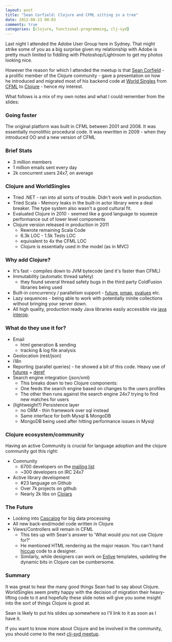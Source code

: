 ```yaml
---
layout: post
title: "Sean Corfield: Clojure and CFML sitting in a tree"
date: 2012-08-23 00:03
comments: true
categories: [clojure, functional-programming, clj-syd]
---
```


Last night I attended the Adobe User Group here in Sydney. That might strike some of you as a big surprise
given my relationship with Adobe is pretty much limited to fiddling with Photoshop/Lightroom to get my photos looking nice.

However the reason for which I attended the meetup is that [Sean Corfield](https://twitter.com/seancorfield) - a prolific member of the Clojure community - gave a presentation on how he introduced and migrated most of his backend code at [World Singles](http://worldsingles.com/ws2010/index.cfm) from [CFML](http://en.wikipedia.org/wiki/ColdFusion_Markup_Language) to [Clojure](http://clojure.org/) - hence my interest.

What follows is a mix of my own notes and what I could remember from the slides:

### Going faster

The original platform was built in CFML between 2001 and 2008. It was essentially monolithic procedural code. It was rewritten in 2009 - when they introduced OO and a new version of CFML

### Brief Stats

* 3 million members
* 1 million emails sent every day
* 2k concurrent users 24x7, on average

### Clojure and WorldSingles

* Tried .NET - ran into all sorts of trouble. Didn't work well in production.
* Tried Scala - Memory leaks in the built-in actor library were a deal breaker. The type system also wasn't a good cultural fit.
* Evaluated Clojure in 2010 - seemed like a good language to squeeze performance out of lower level components
* Clojure version released in production in 2011
	* Rewrote remaining Scala Code
	* 6.3k LOC - 1.5k Tests LOC
	* equivalent to 4x the CFML LOC
	* Clojure is essentially used in the model (as in MVC)
	
### Why add Clojure?

* It's fast - compiles down to JVM bytecode (and it's faster than CFML)
* Immutability (automatic thread safety)
	* they found several thread safety bugs in the third party ColdFusion libraries being used
* Built-in concurrency / parallelism support - [future](http://clojuredocs.org/clojure_core/clojure.core/future), [pmap](http://clojuredocs.org/clojure_core/clojure.core/pmap), [pvalues](http://clojuredocs.org/clojure_core/clojure.core/pvalues) etc.
* Lazy sequences - being able to work with potentially ininite collections without bringing your server down.
* All high quality, production ready Java libraries easily accessible via [java interop](http://clojure.org/java_interop).

### What do they use it for?

* Email
	* html generation & sending
	* tracking & log file analysis
* Geolocation (rest/json)
* i18n
* Reporting (parallel queries) - he showed a bit of this code. Heavy use of [futures](http://clojuredocs.org/clojure_core/clojure.core/future) + [deref](http://clojuredocs.org/clojure_core/clojure.core/deref)
* Search engine integration (json/xml)
	* This breaks down to two Clojure components:
	* One feeds the search engine based on changes to the users profiles
	* The other then runs against the search engine 24x7 trying to find new matches for users
* (lightweight?) Persistence layer
	* no ORM - thin framework over sql instead
	* Same interface for both Mysql & MongoDB
	* MongoDB being used after hitting performance issues in Mysql
	
### Clojure ecosystem/community

Having an active Community is crucial for language adoption and the clojure community got this right:

* Community
	* 6700 developers on the [mailing list](https://groups.google.com/forum/?fromgroups#!forum/clojure)
	* ~300 developers on IRC 24x7
* Active library development
	* \#23 language on Github
	* Over 7k projects on github
	* Nearly 2k libs on [Clojars](https://clojars.org/)
	
### The Future

* Looking into [Cascalog](https://github.com/nathanmarz/cascalog) for big data processing
* All new back-end/model code written in Clojure
* Views/Controllers will remain in CFML
	* This ties up with Sean's answer to 'What would you not use Clojure for?'
	* He mentioned HTML rendering as the major reason. You can't hand [hiccup](https://github.com/weavejester/hiccup) code to a designer. 
	* Similarly, while designers can work on [Enlive](https://github.com/cgrand/enlive) templates, updating the dynamic bits in Clojure can be cumbersome.


### Summary

It was great to hear the many good things Sean had to say about Clojure. WorldSingles seem pretty happy with the decision of migration their heavy-lifting code to it and hopefully these slide notes will give you some insight into the sort of things Clojure is good at.

Sean is likely to put his slides up somewhere so I'll link to it as soon as I have it. 	

If you want to know more about Clojure and be involved in the community, you should come to the next [clj-syd meetup](http://www.meetup.com/clj-syd/).
	


